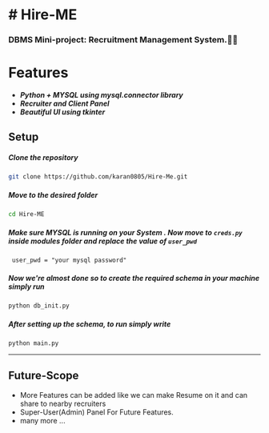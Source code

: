   

# # Hire-ME


###  DBMS Mini-project: Recruitment Management System.💫✨


# Features
- ***Python + MYSQL using mysql.connector library***
- ***Recruiter and Client Panel***
- ***Beautiful UI using tkinter***




## Setup

##### Clone the repository

```bash
git clone https://github.com/karan0805/Hire-Me.git
```

##### Move to the desired folder

```bash
cd Hire-ME
```

##### Make sure MYSQL is running on your System . Now move to `creds.py` inside modules folder and replace the value of `user_pwd`
```
 user_pwd = "your mysql password"
```
##### Now we're almost done so to create the required schema in your machine simply run 
```bash
python db_init.py
```

##### After setting up the schema, to run simply write
```bash
python main.py
```
---

## Future-Scope
- More Features can be added like we can make Resume on it and can share to nearby recruiters
-  Super-User(Admin) Panel For Future Features.
- many more ...

